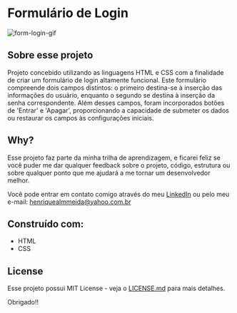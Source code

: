 # Formulário de Login

![form-login-gif](https://github.com/LuizTamanaha/login-form/assets/30093909/980593dd-43b6-4504-8c76-9c530be56c0e)

## Sobre esse projeto

Projeto concebido utilizando as linguagens HTML e CSS com a finalidade de criar um formulário de login altamente funcional. 
Este formulário compreende dois campos distintos: o primeiro destina-se à inserção das informações do usuário, enquanto o segundo se destina à inserção da senha correspondente. 
Além desses campos, foram incorporados botões de 'Entrar' e 'Apagar', proporcionando a capacidade de submeter os dados ou restaurar os campos às configurações iniciais.

## Why?

Esse projeto faz parte da minha trilha de aprendizagem, e ficarei feliz se você puder me dar qualquer feedback sobre o projeto, código, estrutura ou sobre qualquer ponto que me ajudará a me tornar um desenvolvedor melhor.

Você pode entrar em contato comigo através do meu [LinkedIn](http://www.linkedin.com/in/luiz-tamanaha) ou pelo meu e-mail: henriquealmmeida@yahoo.com.br

## Construído com:
- HTML
- CSS

## License

Esse projeto possui MIT License - veja o [LICENSE.md](https://github.com/LuizTamanaha/login-form/blob/main/LICENSE) para mais detalhes.

Obrigado!!
